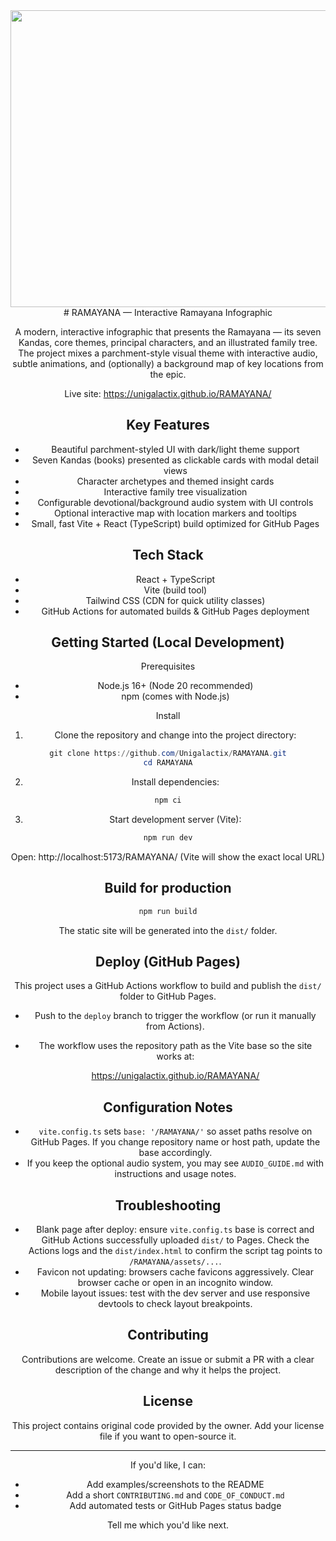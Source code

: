 <div align="center">
<img width="1200" height="475" alt="GHBanner" src="https://github.com/user-attachments/assets/0aa67016-6eaf-458a-adb2-6e31a0763ed6" />
# RAMAYANA — Interactive Ramayana Infographic

A modern, interactive infographic that presents the Ramayana — its seven Kandas, core themes, principal characters, and an illustrated family tree. The project mixes a parchment-style visual theme with interactive audio, subtle animations, and (optionally) a background map of key locations from the epic.

Live site: https://unigalactix.github.io/RAMAYANA/

## Key Features

- Beautiful parchment-styled UI with dark/light theme support
- Seven Kandas (books) presented as clickable cards with modal detail views
- Character archetypes and themed insight cards
- Interactive family tree visualization
- Configurable devotional/background audio system with UI controls
- Optional interactive map with location markers and tooltips
- Small, fast Vite + React (TypeScript) build optimized for GitHub Pages

## Tech Stack

- React + TypeScript
- Vite (build tool)
- Tailwind CSS (CDN for quick utility classes)
- GitHub Actions for automated builds & GitHub Pages deployment

## Getting Started (Local Development)

Prerequisites

- Node.js 16+ (Node 20 recommended)
- npm (comes with Node.js)

Install

1. Clone the repository and change into the project directory:

```powershell
git clone https://github.com/Unigalactix/RAMAYANA.git
cd RAMAYANA
```

2. Install dependencies:

```powershell
npm ci
```

3. Start development server (Vite):

```powershell
npm run dev
```

Open: http://localhost:5173/RAMAYANA/ (Vite will show the exact local URL)

## Build for production

```powershell
npm run build
```

The static site will be generated into the `dist/` folder.

## Deploy (GitHub Pages)

This project uses a GitHub Actions workflow to build and publish the `dist/` folder to GitHub Pages.

- Push to the `deploy` branch to trigger the workflow (or run it manually from Actions).
- The workflow uses the repository path as the Vite base so the site works at:

  https://unigalactix.github.io/RAMAYANA/

## Configuration Notes

- `vite.config.ts` sets `base: '/RAMAYANA/'` so asset paths resolve on GitHub Pages. If you change repository name or host path, update the base accordingly.
- If you keep the optional audio system, you may see `AUDIO_GUIDE.md` with instructions and usage notes.

## Troubleshooting

- Blank page after deploy: ensure `vite.config.ts` base is correct and GitHub Actions successfully uploaded `dist/` to Pages. Check the Actions logs and the `dist/index.html` to confirm the script tag points to `/RAMAYANA/assets/...`.
- Favicon not updating: browsers cache favicons aggressively. Clear browser cache or open in an incognito window.
- Mobile layout issues: test with the dev server and use responsive devtools to check layout breakpoints.

## Contributing

Contributions are welcome. Create an issue or submit a PR with a clear description of the change and why it helps the project.

## License

This project contains original code provided by the owner. Add your license file if you want to open-source it.

---

If you'd like, I can:
- Add examples/screenshots to the README
- Add a short `CONTRIBUTING.md` and `CODE_OF_CONDUCT.md`
- Add automated tests or GitHub Pages status badge

Tell me which you'd like next.
